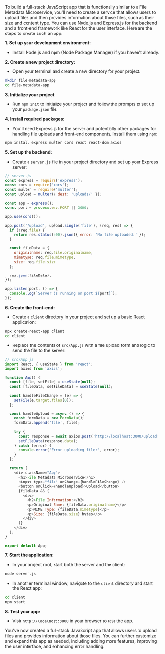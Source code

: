 To build a full-stack JavaScript app that is functionally similar to a File Metadata Microservice, you'll need to create a service that allows users to upload files and then provides information about those files, such as their size and content type. You can use Node.js and Express.js for the backend and a front-end framework like React for the user interface. Here are the steps to create such an app:

**1. Set up your development environment:**
   - Install Node.js and npm (Node Package Manager) if you haven't already.

**2. Create a new project directory:**
   - Open your terminal and create a new directory for your project.

```bash
mkdir file-metadata-app
cd file-metadata-app
```

**3. Initialize your project:**
   - Run `npm init` to initialize your project and follow the prompts to set up your `package.json` file.

**4. Install required packages:**
   - You'll need Express.js for the server and potentially other packages for handling file uploads and front-end components. Install them using `npm`:

```bash
npm install express multer cors react react-dom axios
```

**5. Set up the backend:**

   - Create a `server.js` file in your project directory and set up your Express server:

```javascript
// server.js
const express = require('express');
const cors = require('cors');
const multer = require('multer');
const upload = multer({ dest: 'uploads/' });

const app = express();
const port = process.env.PORT || 3000;

app.use(cors());

app.post('/upload', upload.single('file'), (req, res) => {
  if (!req.file) {
    return res.status(400).json({ error: 'No file uploaded.' });
  }

  const fileData = {
    originalname: req.file.originalname,
    mimetype: req.file.mimetype,
    size: req.file.size
  };

  res.json(fileData);
});

app.listen(port, () => {
  console.log(`Server is running on port ${port}`);
});
```

**6. Create the front-end:**

   - Create a `client` directory in your project and set up a basic React application:

```bash
npx create-react-app client
cd client
```

   - Replace the contents of `src/App.js` with a file upload form and logic to send the file to the server:

```javascript
// src/App.js
import React, { useState } from 'react';
import axios from 'axios';

function App() {
  const [file, setFile] = useState(null);
  const [fileData, setFileData] = useState(null);

  const handleFileChange = (e) => {
    setFile(e.target.files[0]);
  };

  const handleUpload = async () => {
    const formData = new FormData();
    formData.append('file', file);

    try {
      const response = await axios.post('http://localhost:3000/upload', formData);
      setFileData(response.data);
    } catch (error) {
      console.error('Error uploading file:', error);
    }
  };

  return (
    <div className="App">
      <h1>File Metadata Microservice</h1>
      <input type="file" onChange={handleFileChange} />
      <button onClick={handleUpload}>Upload</button>
      {fileData && (
        <div>
          <h2>File Information:</h2>
          <p>Original Name: {fileData.originalname}</p>
          <p>MIME Type: {fileData.mimetype}</p>
          <p>Size: {fileData.size} bytes</p>
        </div>
      )}
    </div>
  );
}

export default App;
```

**7. Start the application:**

   - In your project root, start both the server and the client:

```bash
node server.js
```

   - In another terminal window, navigate to the `client` directory and start the React app:

```bash
cd client
npm start
```

**8. Test your app:**
   - Visit `http://localhost:3000` in your browser to test the app.

You've now created a full-stack JavaScript app that allows users to upload files and provides information about those files. You can further customize and expand this app as needed, including adding more features, improving the user interface, and enhancing error handling.
